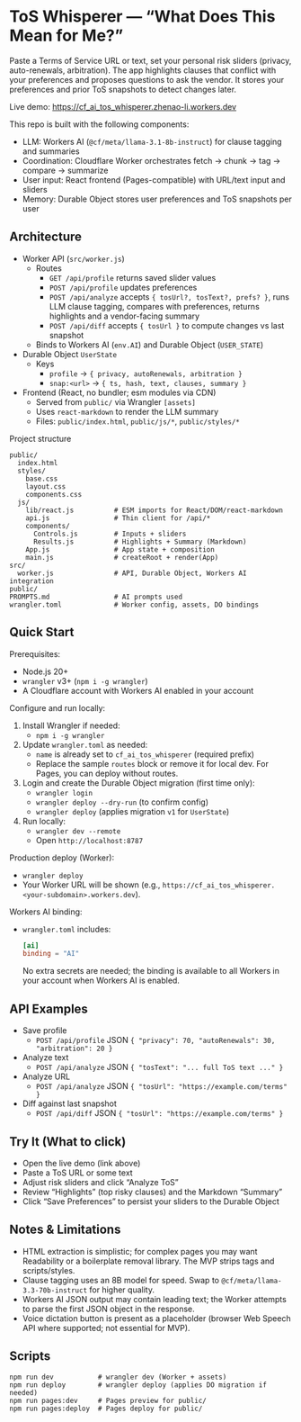 # ToS Whisperer — “What Does This Mean for Me?”

Paste a Terms of Service URL or text, set your personal risk sliders (privacy, auto-renewals, arbitration). The app highlights clauses that conflict with your preferences and proposes questions to ask the vendor. It stores your preferences and prior ToS snapshots to detect changes later.

Live demo: https://cf_ai_tos_whisperer.zhenao-li.workers.dev

This repo is built with the following components:
- LLM: Workers AI (`@cf/meta/llama-3.1-8b-instruct`) for clause tagging and summaries
- Coordination: Cloudflare Worker orchestrates fetch → chunk → tag → compare → summarize
- User input: React frontend (Pages-compatible) with URL/text input and sliders
- Memory: Durable Object stores user preferences and ToS snapshots per user

## Architecture

- Worker API (`src/worker.js`)
  - Routes
    - `GET /api/profile` returns saved slider values
    - `POST /api/profile` updates preferences
    - `POST /api/analyze` accepts `{ tosUrl?, tosText?, prefs? }`, runs LLM clause tagging, compares with preferences, returns highlights and a vendor-facing summary
    - `POST /api/diff` accepts `{ tosUrl }` to compute changes vs last snapshot
  - Binds to Workers AI (`env.AI`) and Durable Object (`USER_STATE`)
- Durable Object `UserState`
  - Keys
    - `profile` → `{ privacy, autoRenewals, arbitration }`
    - `snap:<url>` → `{ ts, hash, text, clauses, summary }`
- Frontend (React, no bundler; esm modules via CDN)
  - Served from `public/` via Wrangler `[assets]`
  - Uses `react-markdown` to render the LLM summary
  - Files: `public/index.html`, `public/js/*`, `public/styles/*`

Project structure

```
public/
  index.html
  styles/
    base.css
    layout.css
    components.css
  js/
    lib/react.js          # ESM imports for React/DOM/react-markdown
    api.js                # Thin client for /api/*
    components/
      Controls.js         # Inputs + sliders
      Results.js          # Highlights + Summary (Markdown)
    App.js                # App state + composition
    main.js               # createRoot + render(App)
src/
  worker.js               # API, Durable Object, Workers AI integration
public/
PROMPTS.md                # AI prompts used
wrangler.toml             # Worker config, assets, DO bindings
```

## Quick Start

Prerequisites:

- Node.js 20+
- `wrangler` v3+ (`npm i -g wrangler`)
- A Cloudflare account with Workers AI enabled in your account

Configure and run locally:

1. Install Wrangler if needed:
   - `npm i -g wrangler`
2. Update `wrangler.toml` as needed:
   - `name` is already set to `cf_ai_tos_whisperer` (required prefix)
   - Replace the sample `routes` block or remove it for local dev. For Pages, you can deploy without routes.
3. Login and create the Durable Object migration (first time only):
   - `wrangler login`
   - `wrangler deploy --dry-run` (to confirm config)
   - `wrangler deploy` (applies migration `v1` for `UserState`)
4. Run locally:
   - `wrangler dev --remote`
   - Open `http://localhost:8787`

Production deploy (Worker):

- `wrangler deploy`
- Your Worker URL will be shown (e.g., `https://cf_ai_tos_whisperer.<your-subdomain>.workers.dev`).

Workers AI binding:

- `wrangler.toml` includes:
  ```toml
  [ai]
  binding = "AI"
  ```
  No extra secrets are needed; the binding is available to all Workers in your account when Workers AI is enabled.

## API Examples

- Save profile
  - `POST /api/profile` JSON `{ "privacy": 70, "autoRenewals": 30, "arbitration": 20 }`
- Analyze text
  - `POST /api/analyze` JSON `{ "tosText": "... full ToS text ..." }`
- Analyze URL
  - `POST /api/analyze` JSON `{ "tosUrl": "https://example.com/terms" }`
- Diff against last snapshot
  - `POST /api/diff` JSON `{ "tosUrl": "https://example.com/terms" }`

## Try It (What to click)

- Open the live demo (link above)
- Paste a ToS URL or some text
- Adjust risk sliders and click “Analyze ToS”
- Review “Highlights” (top risky clauses) and the Markdown “Summary”
- Click “Save Preferences” to persist your sliders to the Durable Object

## Notes & Limitations

- HTML extraction is simplistic; for complex pages you may want Readability or a boilerplate removal library. The MVP strips tags and scripts/styles.
- Clause tagging uses an 8B model for speed. Swap to `@cf/meta/llama-3.3-70b-instruct` for higher quality.
- Workers AI JSON output may contain leading text; the Worker attempts to parse the first JSON object in the response.
- Voice dictation button is present as a placeholder (browser Web Speech API where supported; not essential for MVP).

## Scripts

```
npm run dev           # wrangler dev (Worker + assets)
npm run deploy        # wrangler deploy (applies DO migration if needed)
npm run pages:dev     # Pages preview for public/
npm run pages:deploy  # Pages deploy for public/
```
